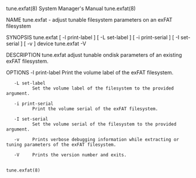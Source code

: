 tune.exfat(8)                                                                     System Manager's Manual                                                                    tune.exfat(8)

NAME
       tune.exfat - adjust tunable filesystem parameters on an exFAT filesystem

SYNOPSIS
       tune.exfat [ -l print-label ] [ -L set-label ] [ -i print-serial ] [ -I set-serial ] [ -v ] device
       tune.exfat -V

DESCRIPTION
       tune.exfat adjust tunable ondisk parameters of an existing exFAT filesystem.

OPTIONS
       -l print-label
              Print the volume label of the exFAT filesystem.

       -L set-label
              Set the volume label of the filesystem to the provided argument.

       -i print-serial
              Print the volume serial of the exFAT filesystem.

       -I set-serial
              Set the volume serial of the filesystem to the provided argument.

       -v     Prints verbose debugging information while extracting or tuning parameters of the exFAT filesystem.

       -V     Prints the version number and exits.

                                                                                                                                                                             tune.exfat(8)
